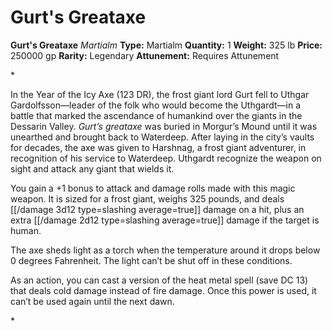 # Gurt's Greataxe

**Gurt's Greataxe**
_Martialm_
**Type:** Martialm
**Quantity:** 1
**Weight:** 325 lb
**Price:** 250000 gp
**Rarity:** Legendary
**Attunement:** Requires Attunement

*<p>In the Year of the Icy Axe (123 DR), the frost giant lord Gurt fell to Uthgar Gardolfsson—leader of the folk who would become the Uthgardt—in a battle that marked the ascendance of humankind over the giants in the Dessarin Valley. *Gurt’s greataxe* was buried in Morgur’s Mound until it was unearthed and brought back to Waterdeep. After laying in the city’s vaults for decades, the axe was given to Harshnag, a frost giant adventurer, in recognition of his service to Waterdeep. Uthgardt recognize the weapon on sight and attack any giant that wields it.

You gain a +1 bonus to attack and damage rolls made with this magic weapon. It is sized for a frost giant, weighs 325 pounds, and deals  [[/damage 3d12 type=slashing average=true]] damage on a hit, plus an extra  [[/damage 2d12 type=slashing average=true]] damage if the target is human.

The axe sheds light as a torch when the temperature around it drops below 0 degrees Fahrenheit. The light can’t be shut off in these conditions.

As an action, you can cast a version of the heat metal spell (save DC 13) that deals cold damage instead of fire damage. Once this power is used, it can’t be used again until the next dawn.</p>*